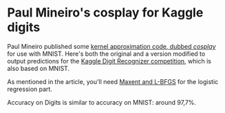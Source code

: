 Paul Mineiro's cosplay for Kaggle digits
========================================

Paul Mineiro published some [kernel approximation code, dubbed _cosplay_](http://www.machinedlearnings.com/2013/08/cosplay.html) for use with MNIST. Here's both the original and a version modified to output predictions for the [Kaggle Digit Recognizer competition](http://www.kaggle.com/c/digit-recognizer), which is also based on MNIST.

As mentioned in the article, you'll need [Maxent and L-BFGS](http://www.cs.grinnell.edu/~weinman/code/) for the logistic regression part.

Accuracy on Digits is similar to accuracy on MNIST: around 97,7%.
	
	